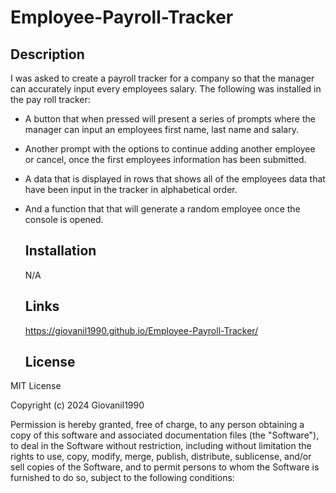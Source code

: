 # Employee-Payroll-Tracker

## Description 
I was asked to create a payroll tracker for a company so that the manager can accurately input every employees salary.
The following was installed in the pay roll tracker:
- A button that when pressed will present a series of prompts where the manager can input an employees first name, last name and salary.
- Another prompt with the options to continue adding another employee or cancel, once the first employees information has been submitted.
- A data that is displayed in rows that shows all of the employees data that have been input in the tracker in alphabetical order.
- And a function that that will generate a random employee once the console is opened.

  ## Installation
  N/A

  ## Links
  https://giovanil1990.github.io/Employee-Payroll-Tracker/

  ## License
  
 MIT License

Copyright (c) 2024 Giovanil1990

Permission is hereby granted, free of charge, to any person obtaining a copy
of this software and associated documentation files (the "Software"), to deal
in the Software without restriction, including without limitation the rights
to use, copy, modify, merge, publish, distribute, sublicense, and/or sell
copies of the Software, and to permit persons to whom the Software is
furnished to do so, subject to the following conditions:
